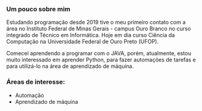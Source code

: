 <h3>Um pouco sobre mim</h3>
<p>Estudando programação desde 2019 tive o meu primeiro contato com a área no Instituto Federal de Minas Gerais - campus Ouro Branco no curso integrado de Técnico em Informática. Hoje em dia curso Ciência da Computação na Universidade Federal de Ouro Preto (UFOP).</p>
<p>Comecei aprendendo a programar com o JAVA, porém, atualmente, estou muito interessado em aprender Python, para fazer automações de tarefas e para utilizá-lo na área de aprendizado de máquina.</p> 

<h3>Áreas de interesse:</h3>
<ul>
  <li>Automação</li>
  <li>Aprendizado de máquina</li>
</ul>
